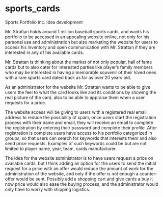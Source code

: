 # sports_cards
Sports Portfolio Inc.
Idea development
 
 
Mr. Strattan holds around 1 million baseball sports cards, and wants his portfolio to be accessed in an appealing website online, not only for his personal use and administration but also marketing the website for users to access his inventory and open communication with Mr. Strattan if they are interested in any of his available cards.
 
Mr. Strattan is thinking about the market of not only popular, hall of fame cards but to also cater for interested parties like player’s family members who may be interested in having a memorable souvenir of their loved ones with a rare sports card dated back as far as over 20 years old.
 
As an administrator for the website Mr. Strattan wants to be able to give users the feel to what the card looks like and its conditions by showing the real picture of the card, also to be able to appraise them when a user requests for a price.
 
The website access will be giving to users with a registered real email address to reduce the possibility of spam, once users start the registration process with their name and email, they will receive an email to complete the registration by entering their password and complete their profile. After registration is complete users have access to his portfolio categorized in groups, so that users can search for keywords that interests them and also send price requests. Examples of such keywords could be but are not limited to player name, year, team, cards manufacturer.
 
The idea for the website administrator is to have users request a price on available cards, but I think adding an option for the users to send the initial request for a price with an offer would reduce the amount of work for the administration of the website, and only if the offer is not enough a counter-offer would be sent. Possibly add a shopping cart and give cards a buy it now price would also ease the buying process, and the administrator would only have to worry with shipping logistics.
